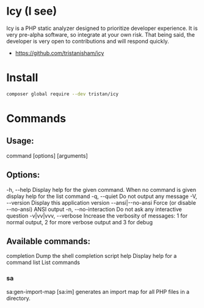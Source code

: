# Icy (I see)

Icy is a PHP static analyzer designed to prioritize developer experience.
It is very pre-alpha software, so integrate at your own risk. That being said,
the developer is very open to contributions and will respond quickly.

- https://github.com/tristanisham/icy

# Install
```sh
composer global require --dev tristan/icy
```

# Commands

## Usage:

command [options] [arguments]

## Options:

-h, --help Display help for the given command. When no command is given display help for the list command
-q, --quiet Do not output any message
-V, --version Display this application version
--ansi|--no-ansi Force (or disable --no-ansi) ANSI output
-n, --no-interaction Do not ask any interactive question
-v|vv|vvv, --verbose Increase the verbosity of messages: 1 for normal output, 2 for more verbose output and 3 for debug

## Available commands:

completion Dump the shell completion script
help Display help for a command
list List commands

### sa

sa:gen-import-map  [sa:im] generates an import map for all PHP files in a directory.
